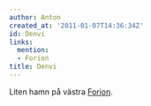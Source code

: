 ```yaml
---
author: Anton
created_at: '2011-01-07T14:36:34Z'
id: Denvi
links:
  mention:
  - Forion
title: Denvi
---
```


Liten hamn på västra [Forion].

  [Forion]: Forion
